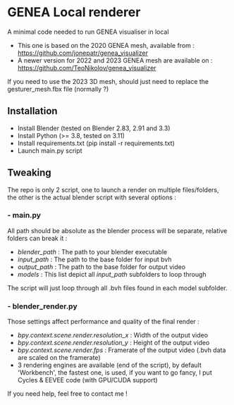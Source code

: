 # GENEA Local renderer

A minimal code needed to run GENEA visualiser in local
- This one is based on the 2020 GENEA mesh, available from : https://github.com/jonepatr/genea_visualizer
- A newer version for 2022 and 2023 GENEA mesh are available on : https://github.com/TeoNikolov/genea_visualizer

If you need to use the 2023 3D mesh, should just need to replace the gesturer_mesh.fbx file (normally ?)

## Installation

- Install Blender (tested on Blender 2.83, 2.91 and 3.3)
- Install Python (>= 3.8, tested on 3.11)
- Install requirements.txt (pip install -r requirements.txt)
- Launch main.py script

## Tweaking

The repo is only 2 script, one to launch a render on multiple files/folders, the other is the actual blender script with several options :

### - main.py
All path should be absolute as the blender process will be separate, relative folders can break it :
- *blender_path* : The path to your blender executable
- *input_path* : The path to the base folder for input bvh
- *output_path* : The path to the base folder for output video
- *models* : This list depict all *input_path* subfolders to loop through

The script will just loop through all .bvh files found in each model subfolder.

### - blender_render.py
Those settings affect performance and quality of the final render :
- *bpy.context.scene.render.resolution_x* : Width of the output video
- *bpy.context.scene.render.resolution_y* : Height of the output video
- *bpy.context.scene.render.fps* : Framerate of the output video (.bvh data are scaled on the framerate)
- 3 rendering engines are available (end of the script), by default 'Workbench', the fastest one, is used, if you want to go fancy, I put Cycles & EEVEE code (with GPU/CUDA support)

If you need help, feel free to contact me !